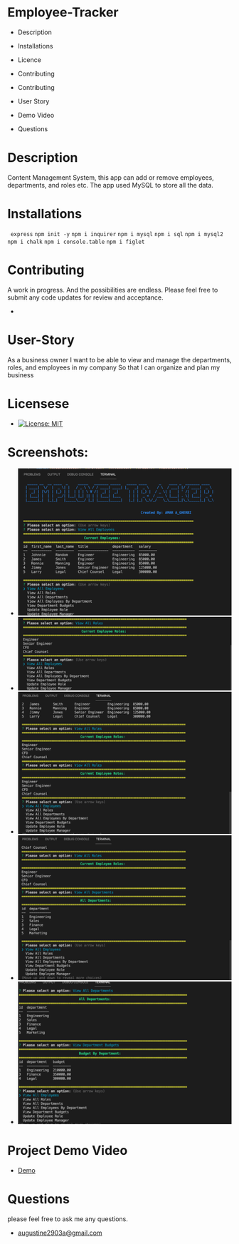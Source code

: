 # Employee-Tracker

* Description
* Installations
* Licence
* Contributing
* Contributing
* User Story
* Demo Video

* Questions

# Description
Content Management System, this app can add or remove employees, departments, and roles etc. The app used MySQL to store all the data.
# Installations
` express`
   `npm init -y`
   `npm i inquirer`
   `npm i mysql`
   `npm i sql`
   `npm i mysql2`
   `npm i chalk`
   `npm i console.table`
   `npm i figlet`

# Contributing 
A work in progress. And the possibilities are endless.
Please feel free to submit any code updates for review and acceptance.

* 

# User-Story
As a business owner I want to be able to view and manage the departments, roles, and employees in my company So that I can organize and plan my business
 # Licensese 
 * [![License: MIT](https://img.shields.io/badge/License-MIT-yellow.svg)](https://opensource.org/licenses/MIT)
 # Screenshots:
 * ![Screenshoot1](images/image1.png)
 * ![Screenshoot1](images/image2.png)
 * ![Screenshoot1](images/image3.png)
 * ![Screenshoot1](images/image4.png)
 * ![Screenshoot1](images/image5.png)

 # Project Demo Video
 * [Demo](https://watch.screencastify.com/v/0RMuX6LEZItMIC17jc4E)
 # Questions
 please feel free to ask me any questions.

 * augustine2903a@gmail.com